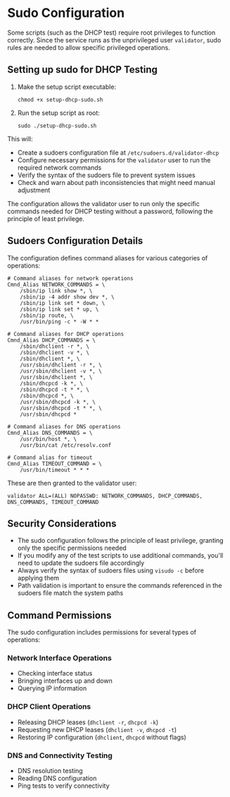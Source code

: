 # Sudo Configuration

Some scripts (such as the DHCP test) require root privileges to function correctly. Since the service runs as the unprivileged user `validator`, sudo rules are needed to allow specific privileged operations.

## Setting up sudo for DHCP Testing

1. Make the setup script executable:
   ```
   chmod +x setup-dhcp-sudo.sh
   ```

2. Run the setup script as root:
   ```
   sudo ./setup-dhcp-sudo.sh
   ```

This will:
- Create a sudoers configuration file at `/etc/sudoers.d/validator-dhcp`
- Configure necessary permissions for the `validator` user to run the required network commands
- Verify the syntax of the sudoers file to prevent system issues
- Check and warn about path inconsistencies that might need manual adjustment

The configuration allows the validator user to run only the specific commands needed for DHCP testing without a password, following the principle of least privilege.

## Sudoers Configuration Details

The configuration defines command aliases for various categories of operations:

```
# Command aliases for network operations
Cmnd_Alias NETWORK_COMMANDS = \
    /sbin/ip link show *, \
    /sbin/ip -4 addr show dev *, \
    /sbin/ip link set * down, \
    /sbin/ip link set * up, \
    /sbin/ip route, \
    /usr/bin/ping -c * -W * *

# Command aliases for DHCP operations
Cmnd_Alias DHCP_COMMANDS = \
    /sbin/dhclient -r *, \
    /sbin/dhclient -v *, \
    /sbin/dhclient *, \
    /usr/sbin/dhclient -r *, \
    /usr/sbin/dhclient -v *, \
    /usr/sbin/dhclient *, \
    /sbin/dhcpcd -k *, \
    /sbin/dhcpcd -t * *, \
    /sbin/dhcpcd *, \
    /usr/sbin/dhcpcd -k *, \
    /usr/sbin/dhcpcd -t * *, \
    /usr/sbin/dhcpcd *

# Command aliases for DNS operations
Cmnd_Alias DNS_COMMANDS = \
    /usr/bin/host *, \
    /usr/bin/cat /etc/resolv.conf

# Command alias for timeout
Cmnd_Alias TIMEOUT_COMMAND = \
    /usr/bin/timeout * * *
```

These are then granted to the validator user:

```
validator ALL=(ALL) NOPASSWD: NETWORK_COMMANDS, DHCP_COMMANDS, DNS_COMMANDS, TIMEOUT_COMMAND
```

## Security Considerations

- The sudo configuration follows the principle of least privilege, granting only the specific permissions needed
- If you modify any of the test scripts to use additional commands, you'll need to update the sudoers file accordingly
- Always verify the syntax of sudoers files using `visudo -c` before applying them
- Path validation is important to ensure the commands referenced in the sudoers file match the system paths 

## Command Permissions

The sudo configuration includes permissions for several types of operations:

### Network Interface Operations
- Checking interface status
- Bringing interfaces up and down
- Querying IP information

### DHCP Client Operations
- Releasing DHCP leases (`dhclient -r`, `dhcpcd -k`)
- Requesting new DHCP leases (`dhclient -v`, `dhcpcd -t`)
- Restoring IP configuration (`dhclient`, `dhcpcd` without flags)

### DNS and Connectivity Testing
- DNS resolution testing
- Reading DNS configuration
- Ping tests to verify connectivity 